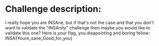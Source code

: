 # Challenge description:

I really hope you are INSAne, but if that's not the case and that you don't want to validate the "INSAnity" challenge then maybe you would like to validate this one? Here is your flag, you disapointing and boring fellow: INSA{Youre_sane_Good_for_you}
